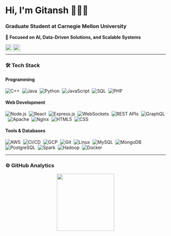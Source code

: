 # Hi, I'm Gitansh 👨🏻‍💻  
### Graduate Student at Carnegie Mellon University  
🚀 **Focused on AI, Data-Driven Solutions, and Scalable Systems**  

<a href="https://www.linkedin.com/in/gitanshwadhwa/">
  <img align="left" alt="Gitansh's LinkedIn" width="22px" src="https://cdn.jsdelivr.net/npm/simple-icons@v3/icons/linkedin.svg" />
</a>
<a href="https://github.com/gitanshwadhwa28">
  <img align="left" alt="Gitansh's GitHub" width="22px" src="https://cdn.jsdelivr.net/npm/simple-icons@v3/icons/github.svg" />
</a>  

<br/>

---

### 🛠️ Tech Stack  

#### Programming  
![C++](https://img.shields.io/badge/-C++-05122A?style=flat&logo=C%2B%2B&logoColor=00599C)&nbsp;
![Java](https://img.shields.io/badge/-Java-05122A?style=flat&logo=Java&logoColor=007396)&nbsp;
![Python](https://img.shields.io/badge/-Python-05122A?style=flat&logo=python)&nbsp;
![JavaScript](https://img.shields.io/badge/-JavaScript-05122A?style=flat&logo=javascript)&nbsp;
![SQL](https://img.shields.io/badge/-SQL-05122A?style=flat&logo=postgresql)&nbsp;
![PHP](https://img.shields.io/badge/-PHP-05122A?style=flat&logo=php)&nbsp;

#### Web Development  
![Node.js](https://img.shields.io/badge/-Node.js-05122A?style=flat&logo=node.js)&nbsp;
![React](https://img.shields.io/badge/-React-05122A?style=flat&logo=react)&nbsp;
![Express.js](https://img.shields.io/badge/-Express.js-05122A?style=flat&logo=express)&nbsp;
![WebSockets](https://img.shields.io/badge/-WebSockets-05122A?style=flat&logo=socket.io)&nbsp;
![REST APIs](https://img.shields.io/badge/-REST%20APIs-05122A?style=flat&logo=api)&nbsp;
![GraphQL](https://img.shields.io/badge/-GraphQL-05122A?style=flat&logo=graphql)&nbsp;
![Apache](https://img.shields.io/badge/-Apache-05122A?style=flat&logo=apache)&nbsp;
![Nginx](https://img.shields.io/badge/-Nginx-05122A?style=flat&logo=nginx)&nbsp;
![HTML5](https://img.shields.io/badge/-HTML5-05122A?style=flat&logo=html5)&nbsp;
![CSS](https://img.shields.io/badge/-CSS-05122A?style=flat&logo=css3&logoColor=1572B6)&nbsp;

#### Tools & Databases  
![AWS](https://img.shields.io/badge/-AWS-05122A?style=flat&logo=amazon-aws)&nbsp;
![CI/CD](https://img.shields.io/badge/-CI/CD-05122A?style=flat&logo=github-actions)&nbsp;
![GCP](https://img.shields.io/badge/-GCP-05122A?style=flat&logo=google-cloud)&nbsp;
![Git](https://img.shields.io/badge/-Git-05122A?style=flat&logo=git)&nbsp;
![Linux](https://img.shields.io/badge/-Linux-05122A?style=flat&logo=linux)&nbsp;
![MySQL](https://img.shields.io/badge/-MySQL-05122A?style=flat&logo=mysql)&nbsp;
![MongoDB](https://img.shields.io/badge/-MongoDB-05122A?style=flat&logo=mongodb)&nbsp;
![PostgreSQL](https://img.shields.io/badge/-PostgreSQL-05122A?style=flat&logo=postgresql)&nbsp;
![Spark](https://img.shields.io/badge/-Spark-05122A?style=flat&logo=apache-spark)&nbsp;
![Hadoop](https://img.shields.io/badge/-Hadoop-05122A?style=flat&logo=apache-hadoop)&nbsp;
![Docker](https://img.shields.io/badge/-Docker-05122A?style=flat&logo=docker)&nbsp;

---

### ⚙️ GitHub Analytics  

<p align="center">
<a href="https://github.com/gitanshwadhwa28">
  <img height="180em" src="https://github-readme-stats-eight-theta.vercel.app/api?username=gitanshwadhwa28&show_icons=true&theme=algolia&include_all_commits=true&count_private=true"/>
<!--   <img height="180em" src="https://github-readme-stats-eight-theta.vercel.app/api/top-langs/?username=gitanshwadhwa28&layout=compact&langs_count=8&theme=algolia"/> -->
</a>
</p>

